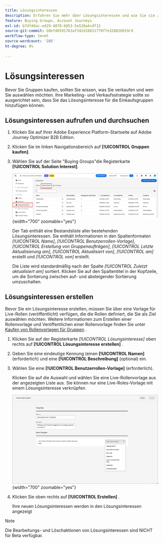 ```yaml
---
title: Lösungsinteressen
description: Erfahren Sie mehr über Lösungsinteressen und wie Sie sie zur Verwendung in Ihren Einkaufsgruppen definieren können.
feature: Buying Groups, Account Journeys
exl-id: b7dfddac-ed29-4870-b853-5e520a4cdf12
source-git-commit: b0efd6591763af342d18831770f7e328826019c9
workflow-type: tm+mt
source-wordcount: '285'
ht-degree: 0%

---
```


# Lösungsinteressen

Bevor Sie Gruppen kaufen, sollten Sie wissen, was Sie verkaufen und wen Sie auswählen möchten. Ihre Marketing- und Verkaufsstrategie sollte so ausgerichtet sein, dass Sie das Lösungsinteresse für die Einkaufsgruppen hinzufügen können.

## Lösungsinteressen aufrufen und durchsuchen

1. Klicken Sie auf Ihrer Adobe Experience Platform-Startseite auf Adobe Journey Optimizer B2B Edition.

1. Klicken Sie im linken Navigationsbereich auf **[!UICONTROL Gruppen kaufen]**.

1. Wählen Sie auf der Seite &quot;Buying Groups&quot;die Registerkarte **[!UICONTROL Solution Interest]**.

   ![Registerkarte &quot;Lösungsinteresse&quot;](assets/solution-interest-tab.png){width="700" zoomable="yes"}

   Der Tab enthält eine Bestandsliste aller bestehenden Lösungsinteressen. Sie enthält Informationen in den Spaltenformaten _[!UICONTROL Name]_, _[!UICONTROL Benutzerrollen-Vorlage]_, _[!UICONTROL Erstellung von Gruppenaufträgen]_, _[!UICONTROL Letzte Aktualisierung am]_, _[!UICONTROL Aktualisiert von]_, _[!UICONTROL am]_ erstellt und _[!UICONTROL von]_ erstellt.

   Die Liste wird standardmäßig nach der Spalte _[!UICONTROL Zuletzt aktualisiert am]_ sortiert. Klicken Sie auf den Spaltentitel in der Kopfzeile, um die Sortierung zwischen auf- und absteigender Sortierung umzuschalten.

## Lösungsinteressen erstellen

Bevor Sie ein Lösungsinteresse erstellen, müssen Sie über eine Vorlage für Live-Rollen (veröffentlicht) verfügen, die die Rollen definiert, die Sie als Ziel auswählen möchten. Weitere Informationen zum Erstellen einer Rollenvorlage und Veröffentlichen einer Rollenvorlage finden Sie unter [Kaufen von Rollenvorlagen für Gruppen](./buying-groups-role-templates.md) .

1. Klicken Sie auf der Registerkarte _[!UICONTROL Lösungsinteresse]_ oben rechts auf **[!UICONTROL Lösungsinteresse erstellen]** .

1. Geben Sie eine eindeutige Kennung (einen **[!UICONTROL Namen]** (erforderlich) und eine **[!UICONTROL Beschreibung]** (optional) ein.

1. Wählen Sie eine **[!UICONTROL Benutzerrollen-Vorlage]** (erforderlich).

   Klicken Sie auf die Auswahl und wählen Sie eine Live-Rollenvorlage aus der angezeigten Liste aus. Sie können nur eine Live-Roles-Vorlage mit einem Lösungsinteresse verknüpfen.

   ![Registerkarte &quot;Lösungsinteresse&quot;](assets/solution-interest-create.png){width="700" zoomable="yes"}

1. Klicken Sie oben rechts auf **[!UICONTROL Erstellen]** .

   Ihre neuen Lösungsinteressen werden in den Lösungsinteressen angezeigt

>[!NOTE]
>
>Die Bearbeitungs- und Löschaktionen von Lösungsinteressen sind NICHT für Beta verfügbar.
